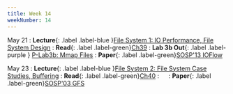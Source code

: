 ```yaml
---
title: Week 14
weekNumber: 14
---
```


May 21
: **Lecture**{: .label .label-blue }[File System 1: IO Performance, File System Design](/sp24/assets/slides/lec20_file1.pdf)
    : **Read**{: .label .label-green}[Ch39](https://pages.cs.wisc.edu/~remzi/OSTEP/file-intro.pdf)
: **Lab 3b Out**{: .label .label-purple } [P-Lab3b: Mmap Files](https://pkuflyingpig.gitbook.io/pintos/project-description/lab3b-mmap-files)
    : **Paper**{: .label .label-green}[SOSP'13 IOFlow](https://dl.acm.org/doi/10.1145/2517349.2522723)

May 23
: **Lecture**{: .label .label-blue }[File System 2: File System Case Studies, Buffering](/sp24/assets/slides/lec21_file2.pdf)
    : **Read**{: .label .label-green}[Ch40](https://pages.cs.wisc.edu/~remzi/OSTEP/file-implementation.pdf)
: &emsp;
    : **Paper**{: .label .label-green}[SOSP'03 GFS](https://dl.acm.org/doi/10.1145/1165389.945450)
